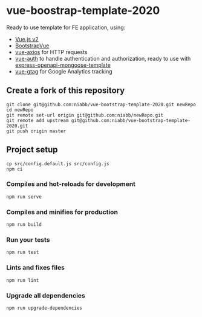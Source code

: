# vue-boostrap-template-2020
Ready to use template for FE application, using:
- [Vue.js v2](https://vuejs.org/)
- [BootstrapVue](https://bootstrap-vue.org/)
- [vue-axios](https://github.com/imcvampire/vue-axios#readme) for HTTP requests
- [vue-auth](websanova.com/docs/vue-auth) to handle authentication and authorization, ready to use with [express-openapi-mongoose-template](https://github.com/niabb/express-openapi-mongoose-template)
- [vue-gtag](https://matteo-gabriele.gitbook.io/vue-gtag/) for Google Analytics tracking

## Create a fork of this repository
```
git clone git@github.com:niabb/vue-bootstrap-template-2020.git newRepo
cd newRepo
git remote set-url origin git@github.com:niabb/newRepo.git
git remote add upstream git@github.com:niabb/vue-bootstrap-template-2020.git
git push origin master
```

## Project setup
```
cp src/config.default.js src/config.js
npm ci
```

### Compiles and hot-reloads for development
```
npm run serve
```

### Compiles and minifies for production
```
npm run build
```

### Run your tests
```
npm run test
```

### Lints and fixes files
```
npm run lint
```

### Upgrade all dependencies
```
npm run upgrade-dependencies
```
